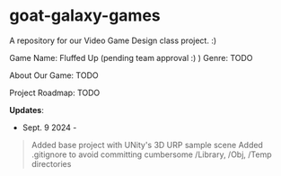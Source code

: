 # goat-galaxy-games
A repository for our Video Game Design class project. :)

Game Name: Fluffed Up (pending team approval :) )
Genre: TODO

About Our Game:
TODO

Project Roadmap: TODO

__Updates__:

- Sept. 9 2024 -
> Added base project with UNity's 3D URP sample scene
> Added .gitignore to avoid committing cumbersome /Library, /Obj, /Temp directories

